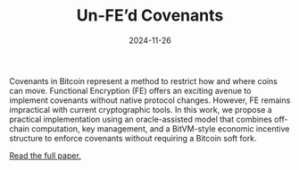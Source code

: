 ﻿---
comments: True
disqusId: 881a3856154d7360343c424492dbdc1d88e4b544
layout: post
title: Un-FE’d Covenants
date: 2024-11-26
---

Covenants in Bitcoin represent a method to restrict how and where coins can
move. Functional Encryption (FE) offers an exciting avenue to implement
covenants without native protocol changes. However, FE remains impractical with
current cryptographic tools. In this work, we propose a practical
implementation using an oracle-assisted model that combines off-chain
computation, key management, and a BitVM-style economic incentive structure
to enforce covenants without requiring a Bitcoin soft fork.

[Read the full paper.](/public/pdfs/unfedcovenants.pdf)
